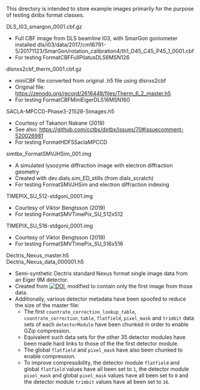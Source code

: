 This directory is intended to store example images primarily for the purpose of
testing dxtbx format classes.

DLS_I03_smargon_0001.cbf.gz
- Full CBF image from DLS beamline I03, with SmarGon goniometer installed
dls/i03/data/2017/cm16791-5/20171123/SmarGon/rotation_calibration4/th1_O45_C45_P45_1_0001.cbf
- For testing FormatCBFFullPilatusDLS6MSN126

dlsnxs2cbf_therm_0001.cbf.gz
- miniCBF file converted from original .h5 file using dlsnxs2cbf
- Original file: https://zenodo.org/record/2616448/files/Therm_6_2_master.h5
- For testing FormatCBFMiniEigerDLS16MSN160

SACLA-MPCCD-Phase3-21528-5images.h5
- Courtesy of Takanori Nakane (2019)
- See also: https://github.com/cctbx/dxtbx/issues/70#issuecomment-520026981
- For testing FormatHDF5SaclaMPCCD

simtbx_FormatSMVJHSim_001.img
- A simulated lysozyme diffraction image with electron diffraction geometry
- Created with dev.dials.sim_ED_stills (from dials_scratch)
- For testing FormatSMVJHSim and electron diffraction indexing

TIMEPIX_SU_512-stdgoni_0001.img
- Courtesy of Viktor Bengtsson (2019)
- For testing FormatSMVTimePix_SU_512x512

TIMEPIX_SU_516-stdgoni_0001.img
- Courtesy of Viktor Bengtsson (2019)
- For testing FormatSMVTimePix_SU_516x516

Dectris_Nexus_master.h5\
Dectris_Nexus_data_000001.h5
- Semi-synthetic Dectris standard Nexus format single image data from an Eiger 9M detector.
- Created from [![DOI](https://zenodo.org/badge/DOI/10.5281/zenodo.1221344.svg)](https://doi.org/10.5281/zenodo.1221344), modified to contain only the first image from those data.
- Additionally, various detector metadata have been spoofed to reduce the size of the master file:
  * The first `countrate_correction_lookup_table`, `countrate_correction_table`, `flatfield`, `pixel_mask` and `trimbit` data sets of each `detectorModule` have been chunked in order to enable GZip compression.
  * Equivalent such data sets for the other 35 detector modules have been made hard links to those of the the first detector module.
  * The global `flatfield` and `pixel_mask` have also been chunked to enable compression.
  * To improve compressibility, the detector module `flatfield` and global `flatfield` values have all been set to `1`, the detector module `pixel_mask` and global `pixel_mask` values have all been set to `0` and the detector module `trimbit` values have all been set to `16`.